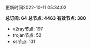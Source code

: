更新时间2022-10-11 05:34:02

**总订阅: 64**
**总节点: 4463**
**有效节点: 380**
- v2ray节点: 197
- trojan节点: 52
- ss节点: 131
